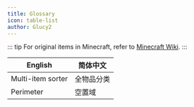 ```yaml
---
title: Glossary
icon: table-list
author: Glucy2
---
```

::: tip
For original items in Minecraft, refer to [Minecraft Wiki](https://zh.minecraft.wiki/w/Minecraft_Wiki:%E8%AF%91%E5%90%8D%E6%A0%87%E5%87%86%E5%8C%96).
:::


| English           | 简体中文   |
|-------------------|------------|
| Multi-item sorter | 全物品分类 |
| Perimeter         | 空置域     |
